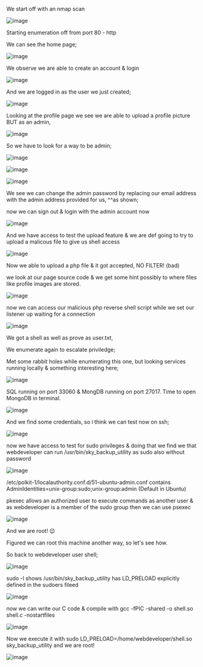 We start off with an nmap scan


![image](https://user-images.githubusercontent.com/64267672/145338498-e1adeaa8-6c01-4278-a321-4a77e2b5ba68.png)


Starting enumeration off from port 80 - http

We can see the home page;


![image](https://user-images.githubusercontent.com/64267672/145338666-84ce1e70-789c-4675-9dc6-655171a3891b.png)


We observe we are able to create an account & login

![image](https://user-images.githubusercontent.com/64267672/145338752-42b7863c-2102-438e-bf2e-be921a942e16.png)


And we are logged in as the user we just created;

![image](https://user-images.githubusercontent.com/64267672/145339853-7e823190-e88f-4a7f-93a3-54b310ac532a.png)


Looking at the profile page we see we are able to upload a profile picture BUT as an admin,

![image](https://user-images.githubusercontent.com/64267672/145340191-b861830e-266b-471b-97e4-5dc9845cbac9.png)



So we have to look for a way to be admin;

![image](https://user-images.githubusercontent.com/64267672/145340375-4ff86cc8-134a-47ea-a95e-17d67dcc6da9.png)



![image](https://user-images.githubusercontent.com/64267672/145340814-04eccdec-fd25-4915-9405-ff4ef4f89e4b.png)



![image](https://user-images.githubusercontent.com/64267672/145340945-28f1f77e-6afa-4b8b-ab07-c8aa00bbaa15.png)


We see we can change the admin password by replacing our email address with the admin address provided for us, ^^as shown;

now we can sign out & login with the admin account now


![image](https://user-images.githubusercontent.com/64267672/145343047-e930064d-61f7-49ed-aff5-cb2115cc5ff5.png)


And we have access to test the upload feature & we are def going to try to upload a malicous file to give us shell access

![image](https://user-images.githubusercontent.com/64267672/145343322-92945e85-e397-4977-8a3e-325abb0f896c.png)


Now we able to upload a php file & it got accepted, NO FILTER! (bad)

we look at our page source code & we get some hint possibly to where files like profile images are stored.

![image](https://user-images.githubusercontent.com/64267672/145343717-9cffb5ea-0bba-4cce-b4c6-fa3a5efcf5b1.png)


now we can access our malicious php reverse shell script while we set our listener up waiting for a connection 

![image](https://user-images.githubusercontent.com/64267672/145344558-43a8ec79-e3df-4584-9358-86f58b301ecd.png)


We got a shell as well as prove as user.txt,


We enumerate again to escalate priviledge;


Met some rabbit holes while enumerating this one, but looking services running locally & something interesting here;

![image](https://user-images.githubusercontent.com/64267672/145364042-49e21e65-2478-4091-b8fa-c2dd5491dbd5.png)


SQL running on port 33060 & MongDB running on port 27017. 
Time to open MongoDB in terminal.

![image](https://user-images.githubusercontent.com/64267672/145372357-9511d430-94c1-4987-827b-ed6a2bbe79f5.png)


And we find some credentials, so i think we can test now on ssh;



![image](https://user-images.githubusercontent.com/64267672/145367825-58746e01-4986-4b1f-90ed-a575bf7e0a9b.png)

now we have access to test for sudo privileges & doing that we find we that webdeveloper can run  /usr/bin/sky_backup_utility as sudo also without password





![image](https://user-images.githubusercontent.com/64267672/145377629-54f176ec-6ecd-4d54-b2d2-60f2e4826ce3.png)




/etc/polkit-1/localauthority.conf.d/51-ubuntu-admin.conf contains AdminIdentities=unix-group:sudo;unix-group:admin (Default in Ubuntu)

pkexec allows an authorized user to execute commands as another user & as webdeveloper is a member of the sudo group then we can use psexec


![image](https://user-images.githubusercontent.com/64267672/145372687-5ac46fc6-a924-441f-9390-ebc896cd857f.png)



And we are root! 😉






Figured we can root this machine another way, so let's see how.






So back to webdeveloper user shell;


![image](https://user-images.githubusercontent.com/64267672/145373287-b15c8a7d-f9af-46e2-b0a1-b4df2d43c299.png)



sudo -l shows /usr/bin/sky_backup_utility has LD_PRELOAD explicitly defined in the sudoers fileed


![image](https://user-images.githubusercontent.com/64267672/145373432-ab5c024b-624e-4877-97df-8c7904a99ea3.png)


now we can write our C code & compile with gcc -fPIC -shared -o shell.so shell.c -nostartfiles


![image](https://user-images.githubusercontent.com/64267672/145373761-67c78a93-7d2d-44e5-9923-cdb0130e1a44.png)


Now we execute it with sudo LD_PRELOAD=/home/webdeveloper/shell.so sky_backup_utility and we are root! 

![image](https://user-images.githubusercontent.com/64267672/145375217-a165e1c2-b1c7-4226-b006-66999042e412.png)

